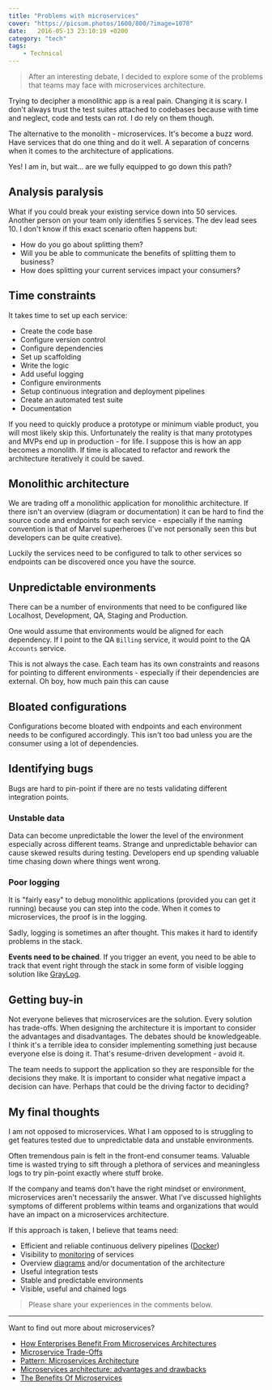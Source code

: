 ```yaml
---
title: "Problems with microservices"
cover: "https://picsum.photos/1600/800/?image=1078"
date:   2016-05-13 23:10:19 +0200
category: "tech"
tags:
    - Technical
---
```


> After an interesting debate, I decided to explore some of the problems that
> teams may face with microservices architecture.

Trying to decipher a monolithic app is a real pain. Changing it is
scary. I don't always trust the test suites attached to codebases because
with time and neglect, code and tests can rot. I do rely on them though.

The alternative to the monolith - microservices. It's become a buzz word.
Have services that do one thing and do it well. A separation of concerns when
it comes to the architecture of applications.

Yes! I am in, but wait... are we fully equipped to go down this path?

## Analysis paralysis

What if you could break your existing service down into 50 services. Another
person on your team only identifies 5 services. The dev lead sees 10. I don't
know if this exact scenario often happens but:

-   How do you go about splitting them?
-   Will you be able to communicate the benefits of splitting them to business?
-   How does splitting your current services impact your consumers?

## Time constraints

It takes time to set up each service:

-   Create the code base
-   Configure version control
-   Configure dependencies
-   Set up scaffolding
-   Write the logic
-   Add useful logging
-   Configure environments
-   Setup continuous integration and deployment pipelines
-   Create an automated test suite
-   Documentation

If you need to quickly produce a prototype or minimum viable product, you will
most likely skip this. Unfortunately the reality is that many prototypes
and MVPs end up in production - for life. I suppose this is how an app becomes
a monolith. If time is allocated to refactor and rework the architecture
iteratively it could be saved.

## Monolithic architecture

We are trading off a monolithic application for monolithic architecture. If
there isn't an overview (diagram or documentation) it can be hard to find
the source code and endpoints for each service - especially if the naming
convention is that of Marvel superheroes (I've not personally seen this but
developers can be quite creative).

Luckily the services need to be configured to talk to other services so endpoints
can be discovered once you have the source.

## Unpredictable environments

There can be a number of environments that need to be configured like
Localhost, Development, QA, Staging and Production.

One would assume that environments would be aligned for each dependency. If I
point to the QA `Billing` service, it would point to the QA `Accounts`
service.

This is not always the case. Each team has its own constraints and
reasons for pointing to different environments - especially if their dependencies
are external. Oh boy, how much pain this can cause

## Bloated configurations

Configurations become bloated with endpoints and each environment needs to be
configured accordingly. This isn't too bad unless you are the consumer
using a lot of dependencies.

## Identifying bugs

Bugs are hard to pin-point if there are no tests validating different
integration points.

### Unstable data

Data can become unpredictable the lower the level of the environment especially
across different teams. Strange and unpredictable behavior can cause skewed
results during testing. Developers end up spending valuable time chasing down
where things went wrong.

### Poor logging

It is "fairly easy" to debug monolithic applications (provided you can get it
running) because you can step into the code. When it comes to microservices,
the proof is in the logging.

Sadly, logging is sometimes an after thought. This makes it hard to
identify problems in the stack.

**Events need to be chained**. If you trigger an event, you need to be able to
track that event right through the stack in some form of visible logging
solution like [GrayLog](https://www.graylog.org).

## Getting buy-in

Not everyone believes that microservices are the solution. Every solution
has trade-offs. When designing the architecture it is important to consider the
advantages and disadvantages. The debates should be knowledgeable. I think it's
a terrible idea to consider implementing something just because everyone else is
doing it. That's resume-driven development - avoid it.

The team needs to support the application so they are responsible for the
decisions they make. It is important to consider what negative impact a
decision can have. Perhaps that could be the driving factor to deciding?

## My final thoughts

I am not opposed to microservices. What I am opposed to is struggling
to get features tested due to unpredictable data and unstable environments.

Often tremendous pain is felt in the front-end consumer teams. Valuable time
is wasted trying to sift through a plethora of services and meaningless logs
to try pin-point exactly where stuff broke.

If the company and teams don't have the right mindset or environment,
microservices aren't necessarily the answer. What I've discussed highlights
symptoms of different problems within teams and organizations that would have
an impact on a microservices architecture.

If this approach is taken, I believe that teams need:

-   Efficient and reliable continuous delivery pipelines ([Docker](https://www.docker.com/))
-   Visibility to [monitoring](https://www.paessler.com/prtg) of services
-   Overview [diagrams](https://trace.risingstack.com) and/or documentation of
    the architecture
-   Useful integration tests
-   Stable and predictable environments
-   Visible, useful and chained logs

> Please share your experiences in the comments below.

* * *

Want to find out more about microservices?

-   [How Enterprises Benefit From Microservices Architectures](https://blog.risingstack.com/how-enterprises-benefit-from-microservices-architectures/)
-   [Microservice Trade-Offs](http://martinfowler.com/articles/microservice-trade-offs.html)
-   [Pattern: Microservices Architecture](http://microservices.io/patterns/microservices.html)
-   [Microservices architecture: advantages and drawbacks](http://cloudacademy.com/blog/microservices-architecture-challenge-advantage-drawback/)
-   [The Benefits Of Microservices](http://sendachi.com/2016/microservices/the-benefits-of-microservices)
